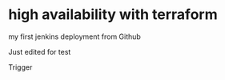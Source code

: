 # high availability with terraform

my first jenkins deployment from Github

Just edited for test

Trigger
